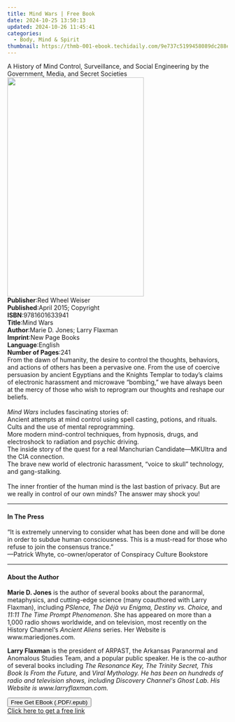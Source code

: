 ```yaml
---
title: Mind Wars | Free Book
date: 2024-10-25 13:50:13
updated: 2024-10-26 11:45:41
categories:
  - Body, Mind & Spirit
thumbnail: https://thmb-001-ebook.techidaily.com/9e737c5199458089dc288e2fdfba24473d513d15286ad6dfd5e9b1a5f13d6dcf.jpg
---
```

<main id="book-container">
  <div class="flex flex-col">
    <div class="book-brief flex-1 py-6 px-4 sm:p-6 md:py-10 md:px-8">
      <!-- brief-->
      <div class="book-brief-main">
        A History of Mind Control, Surveillance, and Social Engineering by the
        Government, Media, and Secret Societies
      </div>
    </div>
    <div
      class="book-meta-info flex-1 grid gap-4 col-start-1 col-end-3 row-start-1 sm:mb-6 sm:grid-cols-4 lg:gap-6 lg:col-start-2 lg:row-end-6 lg:row-span-6 lg:mb-0"
    >
      <div
        class="book-meta-info-left place-content-center mt-4 p-4 text-sm leading-6 col-start-2 col-span-2 dark:text-slate-400"
      >
        <img
          class="w-full h-500 object-cover rounded-lg sm:h-255 sm:col-span-2 lg:col-span-full"
          src="https://img-001-ebook.techidaily.com/d40a76f77a546bbc0d2cf1e32773ed9b2db95946b0493c043e799e866dff19a5.jpg"
          alt=""
          width="312"
          height="500"
        />
      </div>
      <div
        class="book-meta-info-right mt-2 col-start-1 row-start-2 col-span-3 self-center"
      >
        <!-- meta data  -->
        <div class="flex flex-col px-4 md:px-8">
          <div class="flex-1">
            <strong>Publisher</strong>:<span class="px-2"
              >Red Wheel Weiser</span
            >
          </div>
          <div class="flex-1">
            <strong>Published</strong>:<span class="px-2"
              >April 2015; Copyright</span
            >
          </div>
          <div class="flex-1">
            <strong>ISBN</strong>:<span class="px-2">9781601633941</span>
          </div>
          <div class="flex-1">
            <strong>Title</strong>:<span class="px-2">Mind Wars</span>
          </div>
          <div class="flex-1">
            <strong>Author</strong>:<span class="px-2"
              >Marie D. Jones; Larry Flaxman</span
            >
          </div>
          <div class="flex-1">
            <strong>Imprint</strong>:<span class="px-2">New Page Books</span>
          </div>
          <div class="flex-1">
            <strong>Language</strong>:<span class="px-2">English</span>
          </div>
          <div class="flex-1">
            <strong>Number of Pages</strong>:<span class="px-2">241</span>
          </div>
        </div>
      </div>
    </div>
    <div class="book-description flex-1 py-6 px-4 sm:p-6 md:py-10 md:px-8">
      <div class="book-description-main">
        <div accordion-content="" id="description">
          From the dawn of humanity, the desire to control the thoughts,
          behaviors, and actions of others has been a pervasive one. From the
          use of coercive persuasion by ancient Egyptians and the Knights
          Templar to today’s claims of electronic harassment and microwave
          “bombing,” we have always been at the mercy of those who wish to
          reprogram our thoughts and reshape our beliefs.<br /><br /><i
            >Mind Wars</i
          >
          includes fascinating stories of:<br />Ancient attempts at mind control
          using spell casting, potions, and rituals.<br />Cults and the use of
          mental reprogramming.<br />More modern mind-control techniques, from
          hypnosis, drugs, and electroshock to radiation and psychic driving.<br />The
          inside story of the quest for a real Manchurian Candidate—MKUltra and
          the CIA connection.<br />The brave new world of electronic harassment,
          “voice to skull” technology, and gang-stalking.<br /><br />The inner
          frontier of the human mind is the last bastion of privacy. But are we
          really in control of our own minds? The answer may shock you!
        </div>
        <div class="accordion-fader"></div>
      </div>
    </div>
    <div class="book-excerpts flex-1 py-6 px-4 sm:p-6 md:py-10 md:px-8">
      <!-- excerpts-->
      <div class="book-excerpts-main">
        <hr />
        <h4 class="placeholder placeholder-heading">
          <span>In The Press</span>
        </h4>
        <p>
          “It is extremely unnerving to consider what has been done and will be
          done in order to subdue human consciousness. This is a must-read for
          those who refuse to join the consensus trance.”<br />—Patrick Whyte,
          co-owner/operator of Conspiracy Culture Bookstore
        </p>
      </div>
    </div>
    <div class="book-about-author flex-1 py-6 px-4 sm:p-6 md:py-10 md:px-8">
      <!-- about author-->
      <div class="book-main-author-main">
        <hr />
        <h4 class="placeholder placeholder-heading">
          <span>About the Author</span>
        </h4>
        <p></p>
        <p>
          <b>Marie D. Jones</b> is the author of several books about the
          paranormal, metaphysics, and cutting-edge science (many coauthored
          with Larry Flaxman), including
          <i>PSIence, The Déjà vu Enigma, Destiny vs. Choice,</i> and
          <i>11:11 The Time Prompt Phenomenon</i>. She has appeared on more than
          a 1,000 radio shows worldwide, and on television, most recently on the
          History Channel‘s <i>Ancient Aliens</i> series. Her Website is
          www.mariedjones.com.
        </p>
        <p>
          <b>Larry Flaxman</b> is the president of ARPAST, the Arkansas
          Paranormal and Anomalous Studies Team, and a popular public speaker.
          He is the co-author of several books including
          <i
            >The Resonance Key, The Trinity Secret, This Book Is From the
            Future,</i
          >
          and
          <i
            >Viral Mythology. He has been on hundreds of radio and television
            shows, including Discovery Channel‘s <i>Ghost Lab</i>. His Website
            is www.larryflaxman.com.</i
          >
        </p>
        <p></p>
      </div>
    </div>
    <div class="book-free-get flex-1 py-6 px-4 sm:p-6 md:py-10 md:px-8">
      <button
        id="btn-free-get"
        class="bg-blue-500 hover:bg-blue-700 text-white font-bold py-2 px-4 rounded"
      >
        Free Get EBook (.PDF/.epub)
      </button>
      <div id="countdown-display" class="px-2 text-lg mt-2"></div>
      <a
        id="free-link"
        class="hidden bg-blue-500 hover:bg-blue-700 text-white font-bold py-2 px-4 rounded"
        href="https://www.ebooks.com/en-us/book/138621297/mind-wars/marie-d-jones/"
        target="_blank"
        >Click here to get a free link</a
      >
    </div>
    <script>
      let countdownTime = 0;
      let countdownInterval = null;
      document
        .getElementById('btn-free-get')
        .addEventListener('click', startCountdown);
      function startCountdown() {
        countdownTime = new Date().getTime() + 60000 * 3;
        countdownInterval = setInterval(updateCountdown, 1000);
        document.getElementById('btn-free-get').disabled = true;
        document
          .getElementById('btn-free-get')
          .classList.add('bg-gray-500', 'cursor-not-allowed');
      }
      function updateCountdown() {
        let currentTime = new Date().getTime();
        let timeLeft = countdownTime - currentTime;
        let secondsLeft = Math.floor(timeLeft / 1000);
        document.getElementById('countdown-display').innerHTML =
          `Remaining time: ${secondsLeft} seconds.`;
        if (secondsLeft <= 0) {
          clearInterval(countdownInterval);
          document.getElementById('btn-free-get').classList.add('hidden');
          document.getElementById('free-link').classList.remove('hidden');
          document.getElementById('countdown-display').innerHTML = '';
        }
      }
    </script>
  </div>
</main>

